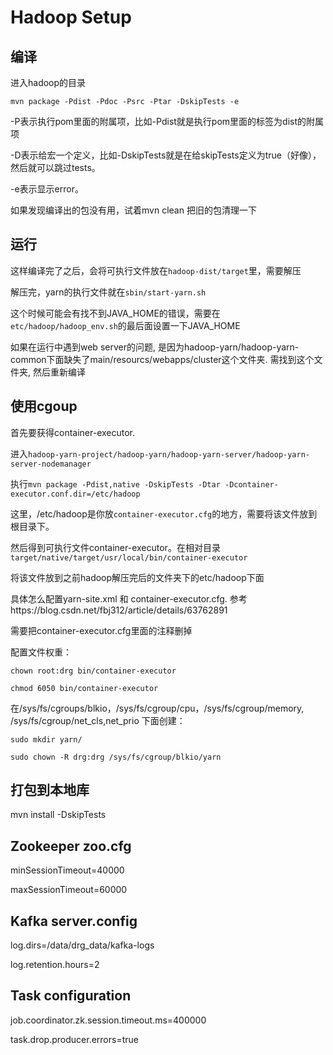 # Hadoop Setup

## 编译

进入hadoop的目录

`mvn package -Pdist -Pdoc -Psrc -Ptar -DskipTests -e`

-P表示执行pom里面的附属项，比如-Pdist就是执行pom里面的标签为dist的附属项

-D表示给宏一个定义，比如-DskipTests就是在给skipTests定义为true（好像），然后就可以跳过tests。

-e表示显示error。



如果发现编译出的包没有用，试着mvn clean 把旧的包清理一下



## 运行

这样编译完了之后，会将可执行文件放在`hadoop-dist/target`里，需要解压

解压完，yarn的执行文件就在`sbin/start-yarn.sh`

这个时候可能会有找不到JAVA_HOME的错误，需要在`etc/hadoop/hadoop_env.sh`的最后面设置一下JAVA_HOME

如果在运行中遇到web server的问题, 是因为hadoop-yarn/hadoop-yarn-common下面缺失了main/resourcs/webapps/cluster这个文件夹. 需找到这个文件夹, 然后重新编译

## 使用cgoup

首先要获得container-executor.

进入`hadoop-yarn-project/hadoop-yarn/hadoop-yarn-server/hadoop-yarn-server-nodemanager`

执行`mvn package -Pdist,native -DskipTests -Dtar -Dcontainer-executor.conf.dir=/etc/hadoop`

这里，/etc/hadoop是你放`container-executor.cfg`的地方，需要将该文件放到根目录下。

然后得到可执行文件container-executor。在相对目录`target/native/target/usr/local/bin/container-executor`

将该文件放到之前hadoop解压完后的文件夹下的etc/hadoop下面

具体怎么配置yarn-site.xml 和 container-executor.cfg. 参考https://blog.csdn.net/fbj312/article/details/63762891

需要把container-executor.cfg里面的注释删掉

配置文件权重：

`chown root:drg bin/container-executor`

`chmod 6050 bin/container-executor`



在/sys/fs/cgroups/blkio，/sys/fs/cgroup/cpu，/sys/fs/cgroup/memory, /sys/fs/cgroup/net_cls,net_prio 下面创建：

`sudo mkdir yarn/`

`sudo chown -R drg:drg /sys/fs/cgroup/blkio/yarn `



## 打包到本地库

mvn install -DskipTests

## Zookeeper zoo.cfg
minSessionTimeout=40000

maxSessionTimeout=60000

## Kafka server.config
log.dirs=/data/drg_data/kafka-logs

log.retention.hours=2

## Task configuration
job.coordinator.zk.session.timeout.ms=400000

task.drop.producer.errors=true
